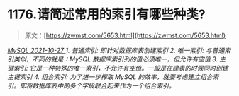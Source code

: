 <!--yml
category: 未分类
date: 0001-01-01 00:00:00
-->

# 1176.请简述常用的索引有哪些种类?

> 原文：[https://zwmst.com/5653.html](https://zwmst.com/5653.html)

   [ *MySQL* ](https://zwmst.com/mysql)*[ <time datetime="2021-10-28T01:12:44+08:00"> 2021-10-27 </time> ](https://zwmst.com/5653.html)  1.  普通索引: 即针对数据库表创建索引
2.  唯一索引: 与普通索引类似，不同的就是：MySQL 数据库索引列的值必须唯一，但允许有空值
3.  主键索引: 它是一种特殊的唯一索引，不允许有空值。一般是在建表的时候同时创建主键索引
4.  组合索引: 为了进一步榨取 MySQL 的效率，就要考虑建立组合索引。即将数据库表中的多个字段联合起来作为一个组合索引。*